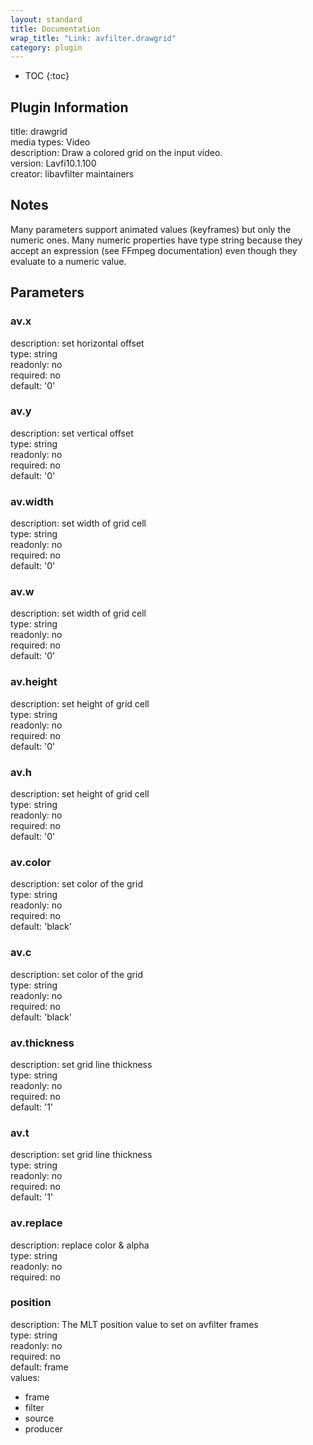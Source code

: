 ```yaml
---
layout: standard
title: Documentation
wrap_title: "Link: avfilter.drawgrid"
category: plugin
---
```

* TOC
{:toc}

## Plugin Information

title: drawgrid  
media types:
Video  
description: Draw a colored grid on the input video.  
version: Lavfi10.1.100  
creator: libavfilter maintainers  

## Notes

Many parameters support animated values (keyframes) but only the numeric ones. Many numeric properties have type string because they accept an expression (see FFmpeg documentation) even though they evaluate to a numeric value.

## Parameters

### av.x

  
description:
set horizontal offset  
type: string  
readonly: no  
required: no  
default: '0'  

### av.y

  
description:
set vertical offset  
type: string  
readonly: no  
required: no  
default: '0'  

### av.width

  
description:
set width of grid cell  
type: string  
readonly: no  
required: no  
default: '0'  

### av.w

  
description:
set width of grid cell  
type: string  
readonly: no  
required: no  
default: '0'  

### av.height

  
description:
set height of grid cell  
type: string  
readonly: no  
required: no  
default: '0'  

### av.h

  
description:
set height of grid cell  
type: string  
readonly: no  
required: no  
default: '0'  

### av.color

  
description:
set color of the grid  
type: string  
readonly: no  
required: no  
default: 'black'  

### av.c

  
description:
set color of the grid  
type: string  
readonly: no  
required: no  
default: 'black'  

### av.thickness

  
description:
set grid line thickness  
type: string  
readonly: no  
required: no  
default: '1'  

### av.t

  
description:
set grid line thickness  
type: string  
readonly: no  
required: no  
default: '1'  

### av.replace

  
description:
replace color &amp; alpha  
type: string  
readonly: no  
required: no  

### position

  
description:
The MLT position value to set on avfilter frames  
type: string  
readonly: no  
required: no  
default: frame  
values:  

* frame
* filter
* source
* producer

